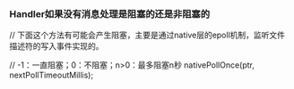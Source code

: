 ### Handler如果没有消息处理是阻塞的还是非阻塞的

// 下面这个方法有可能会产生阻塞，主要是通过native层的epoll机制，监听文件描述符的写入事件实现的。 

// -1：一直阻塞；0：不阻塞；n>0：最多阻塞n秒 nativePollOnce(ptr, nextPollTimeoutMillis);
